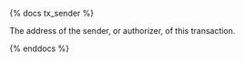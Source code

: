 {% docs tx_sender %}

The address of the sender, or authorizer, of this transaction.

{% enddocs %}
